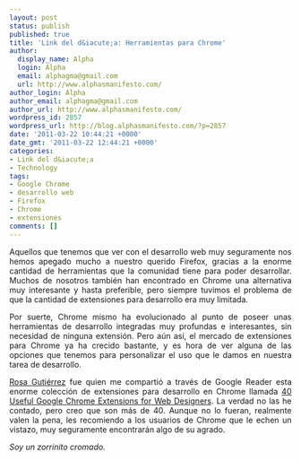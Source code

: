 ```yaml
---
layout: post
status: publish
published: true
title: 'Link del d&iacute;a: Herramientas para Chrome'
author:
  display_name: Alpha
  login: Alpha
  email: alphagma@gmail.com
  url: http://www.alphasmanifesto.com/
author_login: Alpha
author_email: alphagma@gmail.com
author_url: http://www.alphasmanifesto.com/
wordpress_id: 2857
wordpress_url: http://blog.alphasmanifesto.com/?p=2857
date: '2011-03-22 10:44:21 +0000'
date_gmt: '2011-03-22 12:44:21 +0000'
categories:
- Link del d&iacute;a
- Technology
tags:
- Google Chrome
- desarrollo web
- Firefox
- Chrome
- extensiones
comments: []
---
```

<p style="text-align: justify;">Aquellos que tenemos que ver con el desarrollo web muy seguramente nos hemos apegado mucho a nuestro querido Firefox, gracias a la enorme cantidad de herramientas que la comunidad tiene para poder desarrollar. Muchos de nosotros tambi&eacute;n han encontrado en Chrome una alternativa muy interesante y hasta preferible, pero siempre tuvimos el problema de que la cantidad de extensiones para desarrollo era muy limitada.</p>
<p style="text-align: justify;">Por suerte, Chrome mismo ha evolucionado al punto de poseer unas herramientas de desarrollo integradas muy profundas e interesantes, sin necesidad de ninguna extensi&oacute;n. Pero a&uacute;n as&iacute;, el mercado de extensiones para Chrome ya ha crecido bastante, y es hora de ver alguna de las opciones que tenemos para personalizar el uso que le damos en nuestra tarea de desarrollo.</p>
<p style="text-align: justify;"><a href="http://profiles.google.com/rosa.gutierrez28/about">Rosa Guti&eacute;rrez</a> fue quien me comparti&oacute; a trav&eacute;s de Google Reader esta enorme colecci&oacute;n de extensiones para desarrollo en Chrome llamada <a href="http://www.hongkiat.com/blog/google-chrome-extensions-designers/">40 Useful Google Chrome Extensions for Web Designers</a>. La verdad no las he contado, pero creo que son m&aacute;s de 40. Aunque no lo fueran, realmente valen la pena, les recomiendo a los usuarios de Chrome que le echen un vistazo, muy seguramente encontrar&aacute;n algo de su agrado.</p>
<p style="text-align: justify;"><em>Soy un zorrinito cromado.</em></p>

